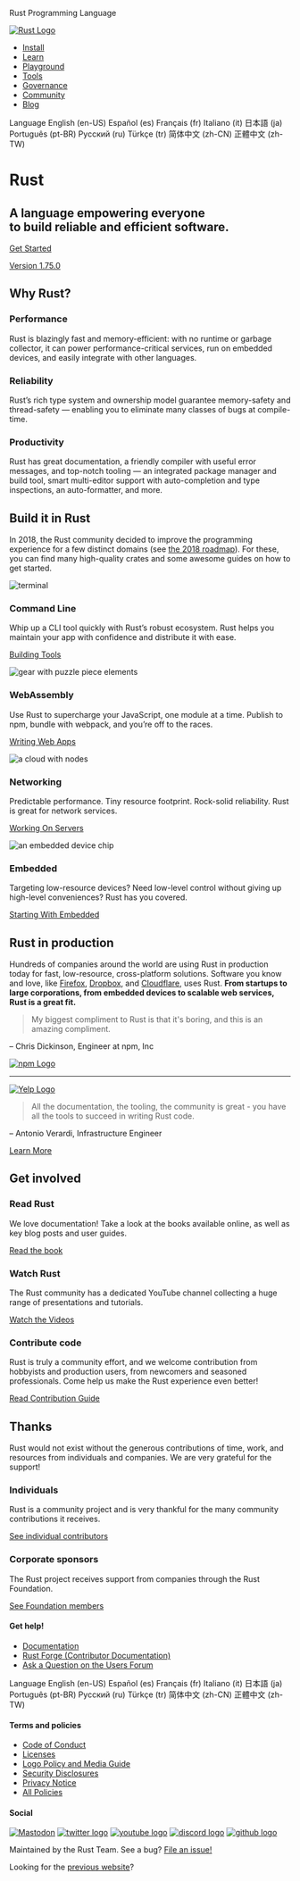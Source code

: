  Rust Programming Language                                           

[![Rust Logo](/static/images/rust-logo-blk.svg)](/)

*   [Install](/tools/install)
*   [Learn](/learn)
*   [Playground](https://play.rust-lang.org/)
*   [Tools](/tools)
*   [Governance](/governance)
*   [Community](/community)
*   [Blog](https://blog.rust-lang.org/)

Language English (en-US) Español (es) Français (fr) Italiano (it) 日本語 (ja) Português (pt-BR) Русский (ru) Türkçe (tr) 简体中文 (zh-CN) 正體中文 (zh-TW)

Rust
====

A language empowering everyone  
to build reliable and efficient software.
--------------------------------------------------------------------------

[Get Started](/learn/get-started)

[Version 1.75.0](https://blog.rust-lang.org/2023/12/28/Rust-1.75.0.html)

Why Rust?
---------

### Performance

Rust is blazingly fast and memory-efficient: with no runtime or garbage collector, it can power performance-critical services, run on embedded devices, and easily integrate with other languages.

### Reliability

Rust’s rich type system and ownership model guarantee memory-safety and thread-safety — enabling you to eliminate many classes of bugs at compile-time.

### Productivity

Rust has great documentation, a friendly compiler with useful error messages, and top-notch tooling — an integrated package manager and build tool, smart multi-editor support with auto-completion and type inspections, an auto-formatter, and more.

Build it in Rust
----------------

In 2018, the Rust community decided to improve the programming experience for a few distinct domains (see [the 2018 roadmap](https://blog.rust-lang.org/2018/03/12/roadmap.html)). For these, you can find many high-quality crates and some awesome guides on how to get started.

![terminal](/static/images/cli.svg)

### Command Line

Whip up a CLI tool quickly with Rust’s robust ecosystem. Rust helps you maintain your app with confidence and distribute it with ease.

[Building Tools](/what/cli)

![gear with puzzle piece elements](/static/images/webassembly.svg)

### WebAssembly

Use Rust to supercharge your JavaScript, one module at a time. Publish to npm, bundle with webpack, and you’re off to the races.

[Writing Web Apps](/what/wasm)

![a cloud with nodes](/static/images/networking.svg)

### Networking

Predictable performance. Tiny resource footprint. Rock-solid reliability. Rust is great for network services.

[Working On Servers](/what/networking)

![an embedded device chip](/static/images/embedded.svg)

### Embedded

Targeting low-resource devices? Need low-level control without giving up high-level conveniences? Rust has you covered.

[Starting With Embedded](/what/embedded)

Rust in production
------------------

Hundreds of companies around the world are using Rust in production today for fast, low-resource, cross-platform solutions. Software you know and love, like [Firefox](https://hacks.mozilla.org/2017/08/inside-a-super-fast-css-engine-quantum-css-aka-stylo/), [Dropbox](https://blogs.dropbox.com/tech/2016/06/lossless-compression-with-brotli/), and [Cloudflare](https://blog.cloudflare.com/cloudflare-workers-as-a-serverless-rust-platform/), uses Rust. **From startups to large corporations, from embedded devices to scalable web services, Rust is a great fit.**

> My biggest compliment to Rust is that it's boring, and this is an amazing compliment.

– Chris Dickinson, Engineer at npm, Inc

[![npm Logo](/static/images/user-logos/npm.svg)](https://www.npmjs.com/)

* * *

[![Yelp Logo](/static/images/user-logos/yelp.png)](https://www.youtube.com/watch?v=u6ZbF4apABk)

> All the documentation, the tooling, the community is great - you have all the tools to succeed in writing Rust code.

– Antonio Verardi, Infrastructure Engineer

[Learn More](/production)

Get involved
------------

### Read Rust

We love documentation! Take a look at the books available online, as well as key blog posts and user guides.

[Read the book](learn)

### Watch Rust

The Rust community has a dedicated YouTube channel collecting a huge range of presentations and tutorials.

[Watch the Videos](https://www.youtube.com/channel/UCaYhcUwRBNscFNUKTjgPFiA)

### Contribute code

Rust is truly a community effort, and we welcome contribution from hobbyists and production users, from newcomers and seasoned professionals. Come help us make the Rust experience even better!

[Read Contribution Guide](https://rustc-dev-guide.rust-lang.org/getting-started.html)

Thanks
------

Rust would not exist without the generous contributions of time, work, and resources from individuals and companies. We are very grateful for the support!

### Individuals

Rust is a community project and is very thankful for the many community contributions it receives.

[See individual contributors](https://thanks.rust-lang.org/)

### Corporate sponsors

The Rust project receives support from companies through the Rust Foundation.

[See Foundation members](https://foundation.rust-lang.org/members)

#### Get help!

*   [Documentation](/learn)
*   [Rust Forge (Contributor Documentation)](http://forge.rust-lang.org)
*   [Ask a Question on the Users Forum](https://users.rust-lang.org)

Language English (en-US) Español (es) Français (fr) Italiano (it) 日本語 (ja) Português (pt-BR) Русский (ru) Türkçe (tr) 简体中文 (zh-CN) 正體中文 (zh-TW)

#### Terms and policies

*   [Code of Conduct](/policies/code-of-conduct)
*   [Licenses](/policies/licenses)
*   [Logo Policy and Media Guide](https://foundation.rust-lang.org/policies/logo-policy-and-media-guide/)
*   [Security Disclosures](/policies/security)
*   [Privacy Notice](https://foundation.rust-lang.org/policies/privacy-policy/)
*   [All Policies](/policies)

#### Social

[![Mastodon](/static/images/mastodon.svg "Mastodon")](https://social.rust-lang.org/@rust) [![twitter logo](/static/images/twitter.svg "Twitter")](https://twitter.com/rustlang) [![youtube logo](/static/images/youtube.svg "YouTube")](https://www.youtube.com/channel/UCaYhcUwRBNscFNUKTjgPFiA) [![discord logo](/static/images/discord.svg "Discord")](https://discord.gg/rust-lang) [![github logo](/static/images/github.svg "GitHub")](https://github.com/rust-lang)

Maintained by the Rust Team. See a bug? [File an issue!](https://github.com/rust-lang/www.rust-lang.org/issues/new/choose)

Looking for the [previous website](https://prev.rust-lang.org)?